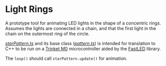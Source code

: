 # Light Rings

A prototype tool for animating LED lights in the shape of a concentric rings.
Assumes the lights are connected in a chain, and that the first light in the
chain on the outermost ring of the circle.

[_starPattern.ts_](src/patterns/starPattern.ts) and its base class ([_pattern.ts_](src/patterns/pattern.ts)) is intended for translation to C++ to be run on a [Trinket M0](https://www.adafruit.com/product/3500) microcontroller aided by the [FastLED](https://github.com/FastLED/FastLED) library.

The `loop()` should call `starPattern.update()` for animation.